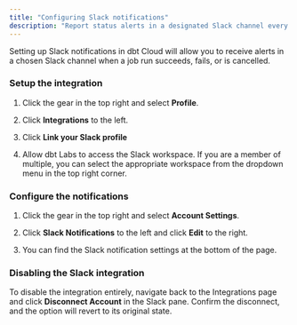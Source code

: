 ```yaml
---
title: "Configuring Slack notifications"
description: "Report status alerts in a designated Slack channel every time you run a job."
---
```


Setting up Slack notifications in dbt Cloud will allow you to receive alerts in a chosen Slack channel when a job run succeeds, fails, or is cancelled.

### Setup the integration

1. Click the gear in the top right and select **Profile**.

2. Click **Integrations**  to the left.

<Lightbox src="/img/docs/dbt-cloud/Navigate-to-integrations.png" title="Navigate to integrations"/>

3. Click **Link your Slack profile**

<Lightbox src="/img/docs/dbt-cloud/Link-your-Slack-Profile.png" title="Link your Slack profile"/>

4. Allow dbt Labs to access the Slack workspace. If you are a member of multiple, you can select the appropriate workspace from the dropdown menu in the top right corner.

<Lightbox src="/img/docs/dbt-cloud/Allow-dbt-to-access-slack.png" title="Allow dbt access to Slack"/>

### Configure the notifications

1. Click the gear in the top right and select **Account Settings**.

2. Click **Slack Notifications** to the left and click **Edit** to the right.

<Lightbox src="/img/docs/dbt-cloud/Navigate-to-notifications.png" title="Navigate to notifications"/>

3. You can find the Slack notification settings at the bottom of the page.


### Disabling the Slack integration

To disable the integration entirely, navigate back to the Integrations page and click **Disconnect Account** in the Slack pane. Confirm the disconnect, and the option will revert to its original state.
